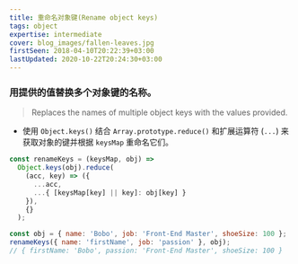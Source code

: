 ```yaml
---
title: 重命名对象键(Rename object keys)
tags: object
expertise: intermediate
cover: blog_images/fallen-leaves.jpg
firstSeen: 2018-04-10T20:22:39+03:00
lastUpdated: 2020-10-22T20:24:30+03:00
---
```


### 用提供的值替换多个对象键的名称。
> Replaces the names of multiple object keys with the values provided.

- 使用 `Object.keys()` 结合 `Array.prototype.reduce()` 和扩展运算符 (`...`) 来获取对象的键并根据 `keysMap` 重命名它们。

```js
const renameKeys = (keysMap, obj) =>
  Object.keys(obj).reduce(
    (acc, key) => ({
      ...acc,
      ...{ [keysMap[key] || key]: obj[key] }
    }),
    {}
  );
```

```js
const obj = { name: 'Bobo', job: 'Front-End Master', shoeSize: 100 };
renameKeys({ name: 'firstName', job: 'passion' }, obj);
// { firstName: 'Bobo', passion: 'Front-End Master', shoeSize: 100 }
```
